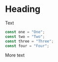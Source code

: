# Heading

Text

```js {2..3}
const one = "One";
const two = "Two";
const three = "Three";
const four = "Four";
```

More text
